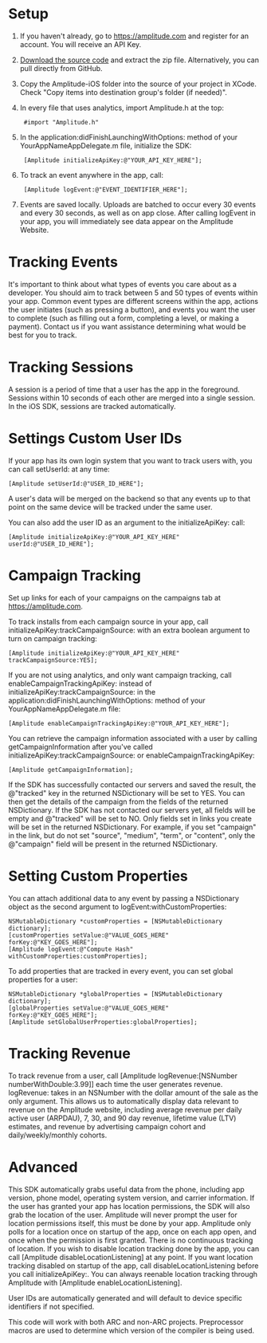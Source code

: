 # Setup #
1. If you haven't already, go to https://amplitude.com and register for an account. You will receive an API Key.
2. [Download the source code](https://dl.dropbox.com/s/lkevdzghs245ai6/Amplitude-iOS.zip?dl=1) and extract the zip file. Alternatively, you can pull directly from GitHub.
3. Copy the Amplitude-iOS folder into the source of your project in XCode. Check "Copy items into destination group's folder (if needed)".
4. In every file that uses analytics, import Amplitude.h at the top:

        #import "Amplitude.h"

5. In the application:didFinishLaunchingWithOptions: method of your YourAppNameAppDelegate.m file, initialize the SDK:

        [Amplitude initializeApiKey:@"YOUR_API_KEY_HERE"];

6. To track an event anywhere in the app, call:

        [Amplitude logEvent:@"EVENT_IDENTIFIER_HERE"];

7. Events are saved locally. Uploads are batched to occur every 30 events and every 30 seconds, as well as on app close. After calling logEvent in your app, you will immediately see data appear on the Amplitude Website.

# Tracking Events #

It's important to think about what types of events you care about as a developer. You should aim to track between 5 and 50 types of events within your app. Common event types are different screens within the app, actions the user initiates (such as pressing a button), and events you want the user to complete (such as filling out a form, completing a level, or making a payment). Contact us if you want assistance determining what would be best for you to track.

# Tracking Sessions #

A session is a period of time that a user has the app in the foreground. Sessions within 10 seconds of each other are merged into a single session. In the iOS SDK, sessions are tracked automatically.

# Settings Custom User IDs #

If your app has its own login system that you want to track users with, you can call setUserId: at any time:

    [Amplitude setUserId:@"USER_ID_HERE"];

A user's data will be merged on the backend so that any events up to that point on the same device will be tracked under the same user.

You can also add the user ID as an argument to the initializeApiKey: call:
    
    [Amplitude initializeApiKey:@"YOUR_API_KEY_HERE" userId:@"USER_ID_HERE"];

# Campaign Tracking #

Set up links for each of your campaigns on the campaigns tab at https://amplitude.com.

To track installs from each campaign source in your app, call initializeApiKey:trackCampaignSource: with an extra boolean argument to turn on campaign tracking:

    [Amplitude initializeApiKey:@"YOUR_API_KEY_HERE" trackCampaignSource:YES];

If you are not using analytics, and only want campaign tracking, call enableCampaignTrackingApiKey: instead of initializeApiKey:trackCampaignSource: in the application:didFinishLaunchingWithOptions: method of your YourAppNameAppDelegate.m file:

    [Amplitude enableCampaignTrackingApiKey:@"YOUR_API_KEY_HERE"];

You can retrieve the campaign information associated with a user by calling getCampaignInformation after you've called initializeApiKey:trackCampaignSource: or enableCampaignTrackingApiKey:

    [Amplitude getCampaignInformation];

If the SDK has successfully contacted our servers and saved the result, the @"tracked" key in the returned NSDictionary will be set to YES. You can then get the details of the campaign from the fields of the returned NSDictionary. If the SDK has not contacted our servers yet, all fields will be empty and @"tracked" will be set to NO. Only fields set in links you create will be set in the returned NSDictionary. For example, if you set "campaign" in the link, but do not set "source", "medium", "term", or "content", only the @"campaign" field will be present in the returned NSDictionary.

# Setting Custom Properties #

You can attach additional data to any event by passing a NSDictionary object as the second argument to logEvent:withCustomProperties:

    NSMutableDictionary *customProperties = [NSMutableDictionary dictionary];
    [customProperties setValue:@"VALUE_GOES_HERE" forKey:@"KEY_GOES_HERE"];
    [Amplitude logEvent:@"Compute Hash" withCustomProperties:customProperties];

To add properties that are tracked in every event, you can set global properties for a user:

    NSMutableDictionary *globalProperties = [NSMutableDictionary dictionary];
    [globalProperties setValue:@"VALUE_GOES_HERE" forKey:@"KEY_GOES_HERE"];
    [Amplitude setGlobalUserProperties:globalProperties];

# Tracking Revenue #

To track revenue from a user, call [Amplitude logRevenue:[NSNumber numberWithDouble:3.99]] each time the user generates revenue. logRevenue: takes in an NSNumber with the dollar amount of the sale as the only argument. This allows us to automatically display data relevant to revenue on the Amplitude website, including average revenue per daily active user (ARPDAU), 7, 30, and 90 day revenue, lifetime value (LTV) estimates, and revenue by advertising campaign cohort and daily/weekly/monthly cohorts.

# Advanced #

This SDK automatically grabs useful data from the phone, including app version, phone model, operating system version, and carrier information. If the user has granted your app has location permissions, the SDK will also grab the location of the user. Amplitude will never prompt the user for location permissions itself, this must be done by your app. Amplitude only polls for a location once on startup of the app, once on each app open, and once when the permission is first granted. There is no continuous tracking of location. If you wish to disable location tracking done by the app, you can call [Amplitude disableLocationListening] at any point. If you want location tracking disabled on startup of the app, call disableLocationListening before you call initializeApiKey:. You can always reenable location tracking through Amplitude with [Amplitude enableLocationListening].

User IDs are automatically generated and will default to device specific identifiers if not specified.

This code will work with both ARC and non-ARC projects. Preprocessor macros are used to determine which version of the compiler is being used.

